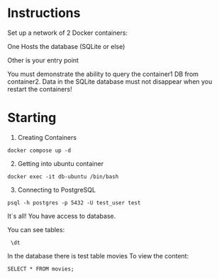 # Instructions
Set up a network of 2 Docker containers:

One Hosts the database (SQLite or else)

Other is your entry point

You must demonstrate the ability to query the container1 DB from container2. Data in the SQLite database must not disappear when you restart the containers!

# Starting
1. Creating Containers
```
docker compose up -d
```
2. Getting into ubuntu container
```
docker exec -it db-ubuntu /bin/bash
```
3. Connecting to PostgreSQL
```
psql -h postgres -p 5432 -U test_user test
```
It`s all! You have access to database. 

You can see tables: 
```
 \dt
```
In the database there is test table movies
To view the content: 
```
SELECT * FROM movies;
```
